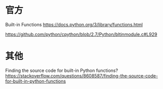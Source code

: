 
# 官方

Built-in Functions https://docs.python.org/3/library/functions.html 

https://github.com/python/cpython/blob/2.7/Python/bltinmodule.c#L929

# 其他

Finding the source code for built-in Python functions? https://stackoverflow.com/questions/8608587/finding-the-source-code-for-built-in-python-functions
